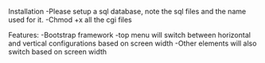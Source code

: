 Installation
-Please setup a sql database, note the sql files and the name used for it.
-Chmod +x all the cgi files




Features:
    -Bootstrap framework
    -top menu will switch between horizontal and vertical configurations based on screen width
    -Other elements will also switch based on screen width